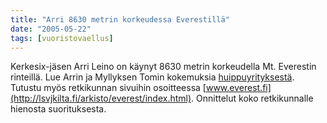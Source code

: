 ```yaml
---
title: "Arri 8630 metrin korkeudessa Everestillä"
date: "2005-05-22"
tags: [vuoristovaellus]
---
```


Kerkesix-jäsen Arri Leino on käynyt 8630 metrin korkeudella Mt.
Everestin rinteillä. Lue Arrin ja Myllyksen Tomin kokemuksia
[huippuyrityksestä](http://lsvjkilta.fi/arkisto/everest/paiva58.html).
Tutustu myös retkikunnan sivuihin osoitteessa
[www.everest.fi](http://lsvjkilta.fi/arkisto/everest/index.html). Onnittelut koko
retkikunnalle hienosta suorituksesta.